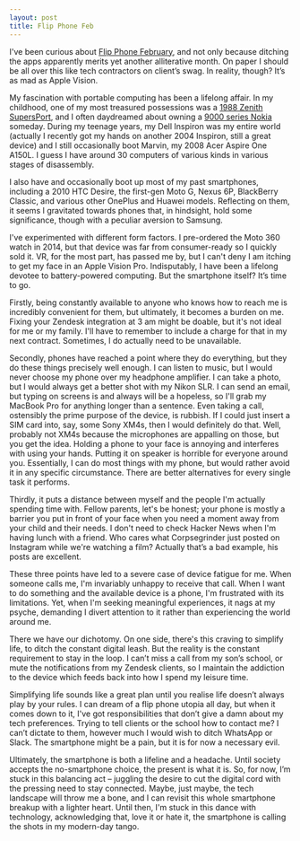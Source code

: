 ```yaml
---
layout: post
title: Flip Phone Feb
---
```


I've been curious about [Flip Phone February](https://www.notion.so/How-to-Quit-Your-Smartphone-The-New-York-Times-36d2c019930e4f3b97d5432a55363f9b?pvs=21), and not only because ditching the apps apparently merits yet another alliterative month. On paper I should be all over this like tech contractors on client’s swag. In reality, though? It’s as mad as Apple Vision.

My fascination with portable computing has been a lifelong affair<!--excerpt-end-->. In my childhood, one of my most treasured possessions was a [1988 Zenith SupersPort](https://en.wikipedia.org/wiki/Zenith_SupersPort), and I often daydreamed about owning a [9000 series Nokia](https://en.wikipedia.org/wiki/Nokia_9000_Communicator) someday. During my teenage years, my Dell Inspiron was my entire world (actually I recently got my hands on another 2004 Inspiron, still a great device) and I still occasionally boot Marvin, my 2008 Acer Aspire One A150L. I guess I have around 30 computers of various kinds in various stages of disassembly.

I also have and occasionally boot up most of my past smartphones, including a 2010 HTC Desire, the first-gen Moto G, Nexus 6P, BlackBerry Classic, and various other OnePlus and Huawei models. Reflecting on them, it seems I gravitated towards phones that, in hindsight, hold some significance, though with a peculiar aversion to Samsung.

I've experimented with different form factors. I pre-ordered the Moto 360 watch in 2014, but that device was far from consumer-ready so I quickly sold it. VR, for the most part, has passed me by, but I can't deny I am itching to get my face in an Apple Vision Pro. Indisputably, I have been a lifelong devotee to battery-powered computing. But the smartphone itself? It’s time to go.

Firstly, being constantly available to anyone who knows how to reach me is incredibly convenient for them, but ultimately, it becomes a burden on me. Fixing your Zendesk integration at 3 am might be doable, but it's not ideal for me or my family. I'll have to remember to include a charge for that in my next contract. Sometimes, I do actually need to be unavailable.

Secondly, phones have reached a point where they do everything, but they do these things precisely well enough. I can listen to music, but I would never choose my phone over my headphone amplifier. I can take a photo, but I would always get a better shot with my Nikon SLR. I can send an email, but typing on screens is and always will be a hopeless, so I'll grab my MacBook Pro for anything longer than a sentence. Even taking a call, ostensibly the prime purpose of the device, is rubbish. If I could just insert a SIM card into, say, some Sony XM4s, then I would definitely do that. Well, probably not XM4s because the microphones are appalling on those, but you get the idea. Holding a phone to your face is annoying and interferes with using your hands. Putting it on speaker is horrible for everyone around you. Essentially, I can do most things with my phone, but would rather avoid it in any specific circumstance. There are better alternatives for every single task it performs.

Thirdly, it puts a distance between myself and the people I'm actually spending time with. Fellow parents, let's be honest; your phone is mostly a barrier you put in front of your face when you need a moment away from your child and their needs. I don't need to check Hacker News when I'm having lunch with a friend. Who cares what Corpsegrinder just posted on Instagram while we're watching a film? Actually that’s a bad example, his posts are excellent.

These three points have led to a severe case of device fatigue for me. When someone calls me, I'm invariably unhappy to receive that call. When I want to do something and the available device is a phone, I'm frustrated with its limitations. Yet, when I'm seeking meaningful experiences, it nags at my psyche, demanding I divert attention to it rather than experiencing the world around me.

There we have our dichotomy. On one side, there's this craving to simplify life, to ditch the constant digital leash. But the reality is the constant requirement to stay in the loop. I can’t miss a call from my son’s school, or mute the notifications from my Zendesk clients, so I maintain the addiction to the device which feeds back into how I spend my leisure time.

Simplifying life sounds like a great plan until you realise life doesn’t always play by your rules. I can dream of a flip phone utopia all day, but when it comes down to it, I've got responsibilities that don’t give a damn about my tech preferences. Trying to tell clients or the school how to contact me? I can’t dictate to them, however much I would wish to ditch WhatsApp or Slack. The smartphone might be a pain, but it is for now a necessary evil.

Ultimately, the smartphone is both a lifeline and a headache. Until society accepts the no-smartphone choice, the present is what it is. So, for now, I’m stuck in this balancing act – juggling the desire to cut the digital cord with the pressing need to stay connected. Maybe, just maybe, the tech landscape will throw me a bone, and I can revisit this whole smartphone breakup with a lighter heart. Until then, I'm stuck in this dance with technology, acknowledging that, love it or hate it, the smartphone is calling the shots in my modern-day tango.